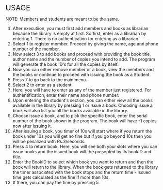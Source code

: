 <span style="font-size: 24px;">USAGE</span>

NOTE: Members and students are meant to be the same.
1. After executiion, you must first add members and books as librarian because the library is empty at first. 
    So first, enter as a librarian by entering 1. There is no authentication for entering as a librarian.
2. Select 1 to register member. Proceed by giving the name, age and phone number of the member.
3. Now select 3 to add books and proceed with providing the book title, author name and the number of copies you intend to add. 
    The program will generate the book ID's for all the copies by itself.
4. Now you can either remove member or a book, view the members and the books or continue to proceed with issuing the book as a Student.
5. Press 7 to go back to the main menu.
6. Select 2 to enter as a student.
7. Here, you will have to enter as any of the member just registered. For authentification, enter their name and phone number.
8. Upon entering the student's section, you can either view all the books available in the library by pressing 1 or issue a book.
    Choosing issue a book will also list you all the books available in the library.
9. Choose issue a book, and to pick the specific book, enter the serial number of the book shown in the program.
    The book will have -1 copies now after issuing it.
10. After issuing a book, you timer of 10s will start where if you return the book under 10s you will get no fine but if you go beyond 10s then
    you will be penalized with Rs.3/seconds.
11. Press 4 to return book. Here, you will see both your slots where you can issue books and the issued book will the presented by its bookID and title.
12. Enter the BookID to select which book you want to return and then the book will return to the library. When the book gets returned to the library
    the timer associated with the book stops and the return time - issued time gets calculated as the fine if more than 10s. 
13. If there, you can pay the fine by pressing 5.